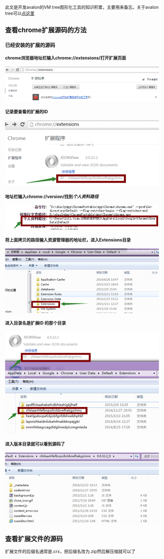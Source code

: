 此文是开发avalon的VM tree图形化工具的知识积累，主要用来备忘。关于avalon tree可以[点这里](https://github.com/shirlyLoveU/actree)

## 查看chrome扩展源码的方法

### 已经安装的扩展的源码
#### chrome浏览器地址栏输入chrome://extensions/打开扩展页面 

![chrome扩展页面](./images/extensionPage.png)

#### 记录要查看的扩展的ID

![扩展ID](./images/extensionId.png)

#### 地址栏输入chrome://version/找到*个人资料路径*

![个人资料路径](./images/extensionPath.png)

#### 将上面拷贝的路径输入资源管理器的地址栏，进入Extensions目录

![进入Extensions目录](./images/enterExtensionDir.png)

#### 进入目录名是扩展ID 的那个目录

![进入扩展目录](./images/findExtensionIdDir.png)

#### 进入版本目录就可以看到源码了

![源码目录](./images/extensionSource.png)

## 查看扩展文件的源码

扩展文件的后缀名通常是.crx，把后缀名改为.zip然后解压缩就可以了

## 